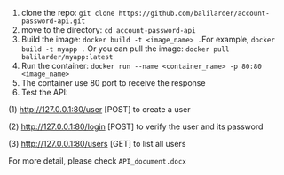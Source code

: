 1. clone the repo: `git clone https://github.com/balilarder/account-password-api.git`
2. move to the directory: `cd account-password-api`
3. Build the image: `docker build -t <image_name> .`For example, `docker build -t myapp .` Or you can pull the image: `docker pull balilarder/myapp:latest`
4. Run the container: `docker run --name <container_name> -p 80:80 <image_name>`
5. The container use 80 port to receive the response
6. Test the API:

(1) http://127.0.0.1:80/user [POST] to create a user

(2) http://127.0.0.1:80/login [POST] to verify the user and its password

(3) http://127.0.0.1:80/users [GET] to list all users

For more detail, please check `API_document.docx`